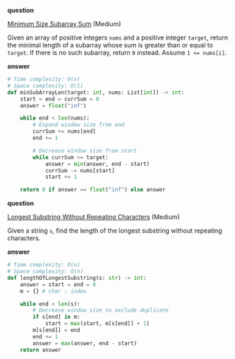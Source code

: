 **question**

<a href="https://leetcode.com/problems/minimum-size-subarray-sum/description" target="_blank">Minimum Size Subarray Sum</a> (Medium)

Given an array of positive integers `nums` and a positive integer `target`, return the minimal length of a subarray whose sum is greater than or equal to `target`. If there is no such subarray, return `0` instead. Assume `1 <= nums[i]`.

**answer**

```py
# Time complexity: O(n)
# Space complexity: O(1)
def minSubArrayLen(target: int, nums: List[int]) -> int:
    start = end = currSum = 0
    answer = float("inf")

    while end < len(nums):
        # Expand window size from end
        currSum += nums[end]
        end += 1

        # Decrease window size from start
        while currSum >= target:
            answer = min(answer, end - start)
            currSum -= nums[start]
            start += 1

    return 0 if answer == float("inf") else answer
```

**question**

<a href="https://leetcode.com/problems/longest-substring-without-repeating-characters/description" target="_blank">Longest Substring Without Repeating Characters</a> (Medium)

Given a string `s`, find the length of the longest substring without repeating characters.

**answer**

```py
# Time complexity: O(n)
# Space complexity: O(n)
def lengthOfLongestSubstring(s: str) -> int:
    answer = start = end = 0
    m = {} # char : index

    while end < len(s):
        # Decrease window size to exclude duplicate
        if s[end] in m:
            start = max(start, m[s[end]] + 1)
        m[s[end]] = end
        end += 1
        answer = max(answer, end - start)
    return answer
```
